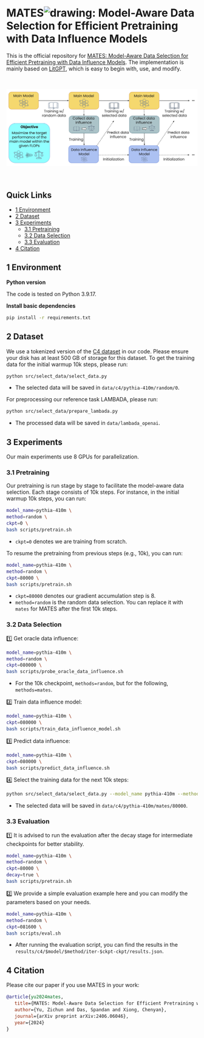 # MATES<img src="assets/avatar.png" alt="drawing" style="height: 1em;">: Model-Aware Data Selection for Efficient Pretraining with Data Influence Models

This is the official repository for [MATES: Model-Aware Data Selection for Efficient Pretraining with Data Influence Models](https://arxiv.org/pdf/2406.06046). The implementation is mainly based on [LitGPT](https://github.com/Lightning-AI/litgpt), which is easy to begin with, use, and modify.

<br>
<p align="center">
<img src="assets/MATES.png" width="600">
</p>
<br>

## Quick Links

- [1 Environment](#1-environment)
- [2 Dataset](#2-dataset)
- [3 Experiments](#3-experiments)
  - [3.1 Pretraining](#31-pretraining)
  - [3.2 Data Selection](#32-data-selection)
  - [3.3 Evaluation](#33-evaluation)
- [4 Citation](#4-citation)

## 1 Environment

**Python version**

The code is tested on Python 3.9.17.

**Install basic dependencies**

```bash
pip install -r requirements.txt
```

## 2 Dataset

We use a tokenized version of the [C4 dataset](https://huggingface.co/datasets/loganengstrom/dsdm-candidate-c4) in our code. Please ensure your disk has at least 500 GB of storage for this dataset. To get the training data for the initial warmup 10k steps, please run:

```bash
python src/select_data/select_data.py
```

- The selected data will be saved in `data/c4/pythia-410m/random/0`.

For preprocessing our reference task LAMBADA, please run:

```bash
python src/select_data/prepare_lambada.py
```

- The processed data will be saved in `data/lambada_openai`.

## 3 Experiments

Our main experiments use 8 GPUs for parallelization.

### 3.1 Pretraining

Our pretraining is run stage by stage to facilitate the model-aware data selection. Each stage consists of 10k steps. For instance, in the initial warmup 10k steps, you can run:

```bash
model_name=pythia-410m \
method=random \
ckpt=0 \
bash scripts/pretrain.sh
```

- `ckpt=0` denotes we are training from scratch.

To resume the pretraining from previous steps (e.g., 10k), you can run:

```bash
model_name=pythia-410m \
method=random \
ckpt=80000 \
bash scripts/pretrain.sh
```

- `ckpt=80000` denotes our gradient accumulation step is 8.
- `method=random` is the random data selection. You can replace it with `mates` for MATES after the first 10k steps.

### 3.2 Data Selection

1️⃣ Get oracle data influence:

```bash
model_name=pythia-410m \
method=random \
ckpt=080000 \
bash scripts/probe_oracle_data_influence.sh
```

- For the 10k checkpoint, `methods=random`, but for the following, `methods=mates`.

2️⃣ Train data influence model:

```bash
model_name=pythia-410m \
ckpt=080000 \
bash scripts/train_data_influence_model.sh
```

3️⃣ Predict data influence:

```bash
model_name=pythia-410m \
ckpt=080000 \
bash scripts/predict_data_influence.sh
```

4️⃣ Select the training data for the next 10k steps:

```bash
python src/select_data/select_data.py --model_name pythia-410m --method mates --ckpt 80000
```

- The selected data will be saved in `data/c4/pythia-410m/mates/80000`.

### 3.3 Evaluation

1️⃣ It is advised to run the evaluation after the decay stage for intermediate checkpoints for better stability.

```bash
model_name=pythia-410m \
method=random \
ckpt=80000 \
decay=true \
bash scripts/pretrain.sh
```

2️⃣ We provide a simple evaluation example here and you can modify the parameters based on your needs.

```bash
model_name=pythia-410m \
method=random \
ckpt=081600 \
bash scripts/eval.sh
```

- After running the evaluation script, you can find the results in the `results/c4/$model/$method/iter-$ckpt-ckpt/results.json`.

## 4 Citation

Please cite our paper if you use MATES in your work:

```bibtex
@article{yu2024mates,
   title={MATES: Model-Aware Data Selection for Efficient Pretraining with Data Influence Models},
   author={Yu, Zichun and Das, Spandan and Xiong, Chenyan},
   journal={arXiv preprint arXiv:2406.06046},
   year={2024}
}
```
